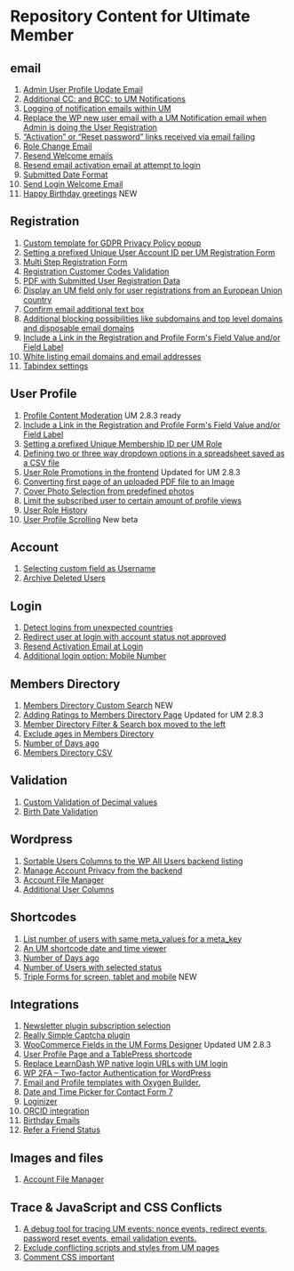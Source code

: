 # Repository Content for Ultimate Member
## email
1. <a href="https://github.com/MissVeronica/um-admin-user-profile-update-email">Admin User Profile Update Email</a>
2. <a href="https://github.com/MissVeronica/um-additional-email-recipients">Additional CC: and BCC: to UM Notifications</a>
3. <a href="https://github.com/MissVeronica/um-log-send-email">Logging of notification emails within UM</a>
4. <a href="https://github.com/MissVeronica/um-email-admin-registration">Replace the WP new user email with a UM Notification email when Admin is doing the User Registration</a>
5. <a href="https://github.com/MissVeronica/um-landing-page-for-email-links">“Activation” or “Reset password” links received via email failing</a>
6. <a href="https://github.com/MissVeronica/um-role-change-email">Role Change Email</a>
7. <a href="https://github.com/MissVeronica/um-resend-welcome-emails">Resend Welcome emails</a>
8. <a href="https://github.com/MissVeronica/um-resend-activation">Resend email activation email at attempt to login</a>
9. <a href="https://github.com/MissVeronica/um-submitted-date-format">Submitted Date Format</a>
10. <a href="https://github.com/MissVeronica/um-send-login-welcome-email">Send Login Welcome Email</a>
11. <a href="https://github.com/MissVeronica/um-happy-birthday">Happy Birthday greetings</a> NEW

## Registration
1. <a href="https://github.com/MissVeronica/UM-GDPR-Privacy-Policy-popup">Custom template for GDPR Privacy Policy popup</a>
2. <a href="https://github.com/MissVeronica/um-unique-user-account-id">Setting a prefixed Unique User Account ID per UM Registration Form</a>
3. <a href="https://github.com/MissVeronica/um-multi-step-registration">Multi Step Registration Form</a>
4. <a href="https://github.com/MissVeronica/um-customer-codes">Registration Customer Codes Validation</a>
5. <a href="https://github.com/MissVeronica/UM-PDF-User-Submitted-data">PDF with Submitted User Registration Data</a>
6. <a href="https://github.com/MissVeronica/UM-EU-Registrations">Display an UM field only for user registrations from an European Union country</a>
7. <a href="https://github.com/MissVeronica/UM-Confirm-email-address-at-Registration">Confirm email additional text box</a>
8. <a href="https://github.com/MissVeronica/um-black-listing-email-domains">Additional blocking possibilities like subdomains and top level domains and disposable email
domains</a>
9. <a href="https://github.com/MissVeronica/um-fields-with-links">Include a Link in the Registration and Profile Form's Field Value and/or Field Label</a>
10. <a href="https://github.com/MissVeronica/um-white-listing-email-domains">White listing email domains and email addresses</a>
11. <a href="https://github.com/MissVeronica/um-tabindex-settings">Tabindex settings</a>

## User Profile
1. <a href="https://github.com/MissVeronica/um-profile-content-moderation">Profile Content Moderation</a> UM 2.8.3 ready
2. <a href="https://github.com/MissVeronica/um-fields-with-links">Include a Link in the Registration and Profile Form's Field Value and/or Field Label</a>
3. <a href="https://github.com/MissVeronica/um-unique-membership-id">Setting a prefixed Unique Membership ID per UM Role</a>
4. <a href="https://github.com/MissVeronica/um-three-way-dropdowns">Defining two or three way dropdown options in a spreadsheet saved as a CSV file</a>
5. <a href="https://github.com/MissVeronica/um-promote-users-role">User Role Promotions in the frontend</a> Updated for UM 2.8.3
6. <a href="https://github.com/MissVeronica/um-pdf-convert-image">Converting first page of an uploaded PDF file to an Image</a>
7. <a href="https://github.com/MissVeronica/um-cover-photo-selection">Cover Photo Selection from predefined photos</a>
8. <a href="https://github.com/MissVeronica/um-limit-custom-visit-profile">Limit the subscribed user to certain amount of profile views</a>
9. <a href="https://github.com/MissVeronica/um-user-role-history">User Role History</a>
10. <a href="https://github.com/MissVeronica/um-user-profile-scrolling">User Profile Scrolling</a> New beta

## Account
1. <a href="https://github.com/MissVeronica/um-custom-username-field">Selecting custom field as Username</a>
2. <a href="https://github.com/MissVeronica/UM-archive-users">Archive Deleted Users</a>

## Login
1. <a href="https://github.com/MissVeronica/um-detect-login-country">Detect logins from unexpected countries</a>
2. <a href="https://github.com/MissVeronica/um-redirect-logincheck">Redirect user at login with account status not approved</a>
3. <a href="https://github.com/MissVeronica/um-resend-activation">Resend Activation Email at Login</a>
4. <a href="https://github.com/MissVeronica/UM-Mobile-Number-Login">Additional login option: Mobile Number</a>

## Members Directory
1. <a href="https://github.com/MissVeronica/um-members-directory-custom-search">Members Directory Custom Search</a> NEW
2. <a href="https://github.com/MissVeronica/um-ratings-members-directory">Adding Ratings to Members Directory Page</a> Updated for UM 2.8.3
3. <a href="https://github.com/MissVeronica/UM-Members-Directory-Left-Filter-Box">Member Directory Filter & Search box moved to the left</a>
4. <a href="https://github.com/MissVeronica/um-exclude-ages-directory">Exclude ages in Members Directory</a>
5. <a href="https://github.com/MissVeronica/um-number-of-days-ago">Number of Days ago</a>
6. <a href="https://github.com/MissVeronica/um-members-directory-csv">Members Directory CSV</a>

## Validation
1. <a href="https://github.com/MissVeronica/UM-Decimal-Custom-Validation">Custom Validation of Decimal values</a>
2. <a href="https://github.com/MissVeronica/um-birth-date-validation">Birth Date Validation</a>

## Wordpress
1. <a href="https://github.com/MissVeronica/um-sort-users-columns">Sortable Users Columns to the WP All Users backend listing</a>
2. <a href="https://github.com/MissVeronica/um-account-privacy-control">Manage Account Privacy from the backend</a>
3. <a href="https://github.com/MissVeronica/um-account-file-manager">Account File Manager</a>
4. <a href="https://github.com/MissVeronica/um-additional-user-columns">Additional User Columns</a>

## Shortcodes
1. <a href="https://github.com/MissVeronica/um-count-users">List number of users with same meta_values for a meta_key</a>
2. <a href="https://github.com/MissVeronica/um-shortcode-time-viewer">An UM shortcode date and time viewer</a>
3. <a href="https://github.com/MissVeronica/um-number-of-days-ago">Number of Days ago</a>
4. <a href="https://github.com/MissVeronica/um-number-of-users-shortcode">Number of Users with selected status</a>
5. <a href="https://github.com/MissVeronica/um-triple-forms">Triple Forms for screen, tablet and mobile</a> NEW

## Integrations
1. <a href="https://github.com/MissVeronica/um-newsletter-plugin-checkbox">Newsletter plugin subscription selection</a>
2. <a href="https://github.com/MissVeronica/um-really-simple-captcha">Really Simple Captcha plugin</a>
3. <a href="https://github.com/MissVeronica/um-woo-predefined-fields">WooCommerce Fields in the UM Forms Designer</a> Updated UM 2.8.3
4. <a href="https://github.com/MissVeronica/UM-TablePress-Integration">User Profile Page and a TablePress shortcode</a>
5. <a href="https://github.com/MissVeronica/Replace-WP-URLs-with-UM-login">Replace LearnDash WP native login URLs with UM login</a>
6. <a href="https://github.com/MissVeronica/UM-Two-factor-authentication">WP 2FA – Two-factor Authentication for WordPress</a>
7. <a href="https://github.com/MissVeronica/um-oxygen-email-templates">Email and Profile templates with Oxygen Builder.</a>
8. <a href="https://github.com/MissVeronica/UM-Integration-of-Date-Time-Picker">Date and Time Picker for Contact Form 7</a>
9. <a href="https://github.com/MissVeronica/UM-Integration-of-Loginizer">Loginizer</a>
10. <a href="https://github.com/MissVeronica/um-orcid-integration">ORCID integration</a>
11. <a href="https://github.com/MissVeronica/um-birthday-emails">Birthday Emails</a>
12. <a href="https://github.com/MissVeronica/um-refer-a-friend-status">Refer a Friend Status</a>

## Images and files
1. <a href="https://github.com/MissVeronica/um-account-file-manager">Account File Manager</a>

## Trace & JavaScript and CSS Conflicts
1. <a href="https://github.com/MissVeronica/um-events-trace-log">A debug tool for tracing UM events: nonce events, redirect events, password reset events, email validation events.</a>
2. <a href="https://github.com/MissVeronica/um-conflict-remover">Exclude conflicting scripts and styles from UM pages</a>
3. <a href="https://github.com/MissVeronica/um-comment-css-important">Comment CSS important</a>

